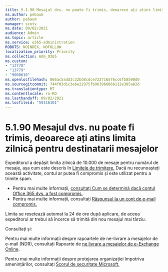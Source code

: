 ```yaml
---
title: 5.1.90 Mesajul dvs. nu poate fi trimis, deoarece ați atins limita zilnică pentru destinatarii mesajelor
ms.author: pebaum
author: pebaum
manager: scotv
ms.date: 09/02/2021
audience: Admin
ms.topic: article
ms.service: o365-administration
ROBOTS: NOINDEX, NOFOLLOW
localization_priority: Priority
ms.collection: Adm_O365
ms.custom:
- "13778"
- "13779"
- "9008610"
ms.openlocfilehash: 866ac5add3c32bd8cdce722716576cc6fb8500d0
ms.sourcegitcommit: 744f03d1c3e6e22975fb96396686b112e385a82d
ms.translationtype: MT
ms.contentlocale: ro-RO
ms.lasthandoff: 09/02/2021
ms.locfileid: "59316101"
---
```

# <a name="5190-your-message-cant-be-sent-because-youve-reached-your-daily-limit-for-message-recipients"></a>5.1.90 Mesajul dvs. nu poate fi trimis, deoarece ați atins limita zilnică pentru destinatarii mesajelor

Expeditorul a depășit limita zilnică de 10.000 de mesaje pentru numărul de mesaje, așa cum este descris în [Limitele de trimitere.](https://docs.microsoft.com/office365/servicedescriptions/exchange-online-service-description/exchange-online-limits#sending-limits) Dacă nu recunoașteți această activitate, contul ar putea fi compromis și este utilizat pentru a trimite spam. 

- Pentru mai multe informații, [consultați Cum se determină dacă contul Office 365 dvs. a fost compromis.](https://docs.microsoft.com/office365/troubleshoot/sign-In/determine-account-is-compromised)
- Pentru mai multe informații, consultați [Răspunsul la un cont de e-mail compromis.](https://docs.microsoft.com/microsoft-365/security/office-365-security/responding-to-a-compromised-email-account)

Limita se resetează automat la 24 de ore după aplicare, de aceea expeditorul ar trebui să încerce să trimită din nou mesajul mai târziu.

Consultați și:

Pentru mai multe informații despre rapoartele de ne-livrare a mesajelor de e-mail (NDR), consultați Rapoarte de [ne livrare a mesajelor de e-Exchange Online](https://docs.microsoft.com/exchange/mail-flow-best-practices/non-delivery-reports-in-exchange-online/non-delivery-reports-in-exchange-online).

Pentru mai multe informații despre protejarea organizației împotriva amenințărilor, consultați [Scorul de securitate Microsoft.](https://docs.microsoft.com/microsoft-365/security/defender/microsoft-secure-score)